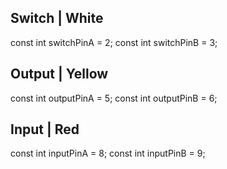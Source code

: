 ## Switch | White
const int switchPinA = 2;
const int switchPinB = 3;

## Output | Yellow
const int outputPinA = 5;
const int outputPinB = 6;

## Input | Red
const int inputPinA = 8;
const int inputPinB = 9;